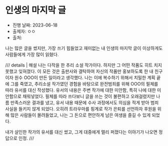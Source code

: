 # 인생의 마지막 글

- 진행 날짜: 2023-06-18
- 출제자: ㅇㅇ
- 출처:

나는 많은 글을 썼지만, 가장 쓰기 힘들었고 재미없는 내 인생의 마지막 글이 이상하게도 사람들에게 가장 많이 읽혔다.

/// details | 해설
나는 다작을 한 추리 소설 작가이다. 하지만 그 어떤 작품도 히트 치지 못했고 잊혀졌다. 이 모든 것은 출판사와 결탁하여 자신의 작품만 홍보하도록 한 내 친구이자 원수 OOO이 만든 일이라고 생각했다. 나는 이에 복수하기 위해서 치밀한 계획 끝에 그를 죽였고, 추리소설 작가였던 경험을 바탕으로 완전범죄를 위해 OOO의 필체를 따라 유서를 대신 작성했다. 유서의 내용은 주변 작가에 대한 미안함, 특히 나에 대한 미안함으로 채워넣었다. 필체를 따라 쓰다보니 글을 쓰는 것이 불편하고 오래걸렸지만 나름 만족스러운 결과를 냈고, 유서 내용 때문에 수사 과정에서도 의심을 적게 받아 범죄 사실을 들키지 않게 되었다. 오히려 트라우마를 핑계로 작가 은퇴를 선언하자 후원을 위해 많은 사람들이 몰려들었고, 나는 그 돈으로 편안하게 남은 여생을 즐길 수 있게 되었다.

내가 살인한 작가의 유서를 대신 썼고, 그게 대중에게 멀리 퍼졌다는 이야기가 나오면 정답으로 인정.
///

